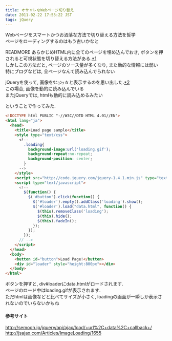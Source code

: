 ```yaml
---
title: オサャレなWebページ切り替え
date: 2011-02-22 17:53:22 JST
tags: jQuery
---
```


Webページをスマートかつお洒落な方法で切り替える方法を哲学  
ページをローディングするのはもう古いかなと

READMORE
あらかじめHTML内に全てのページを埋め込んでおき, ボタンを押されると可視状態を切り替える方法がある\.[\*1](#f1)  
しかしこの方法だと, ページのソース量が多くなり, また動的な情報には弱い  
特にブログなどは, 全ページなんて読み込んでられない

  
jQueryを使って, 画像をｳﾆｮﾝｯ☆と表示するのを思い出した\.[\*2](#f2)  
この場合, 画像を動的に読み込んでいる  
またjQueryでは, htmlも動的に読み込めるみたい

  
ということで作ってみた\.

```html
<!DOCTYPE html PUBLIC "-//W3C//DTD HTML 4.01//EN">
<html lang="ja">
  <head>
    <title>Load page sample</title>
    <style type="text/css">
      <!--
        .loading{
          background-image:url('loading.gif');
          background-repeat:no-repeat;
          background-position: center;
        }
      -->
    </style>
    <script src="http://code.jquery.com/jquery-1.4.1.min.js" type="text/javascript"></script>
    <script type="text/javascript">
      <!--
        $(function() {
          $('#button').click(function() {
            $('#loader').empty().addClass('loading').show();
            $('#loader').load("data.html", function() {
              $(this).removeClass('loading');
              $(this).hide();
              $(this).fadeIn();
            });
          });
        });
      // -->
    </script>
  </head>
  <body>
    <button id="button">Load Page!</button>
    <div id="loader" style="height:800px"></div>
  </body>
</html>
```

ボタンを押すと, div\#loaderにdata\.htmlがロードされます\.  
ページのロード中はloading\.gifが表示されます\.  
ただhtmlは画像などと比べてサイズが小さく, loadingの画面が一瞬しか表示されないのでいらないかもね

#### 参考サイト

[http://semooh\.jp/jquery/api/ajax/load/\+url%2C\+data%2C\+callback\+/](http://semooh.jp/jquery/api/ajax/load/+url%2C+data%2C+callback+/)  
[http://jsajax\.com/Articles/ImageLoading/1655](http://jsajax.com/Articles/ImageLoading/1655)

